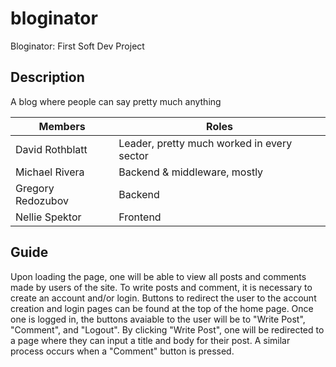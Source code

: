 # bloginator
Bloginator: First Soft Dev Project

Description
-----------
A blog where people can say pretty much anything

|Members|Roles|
|-------|-----|
|David Rothblatt|Leader, pretty much worked in every sector|
|Michael Rivera|Backend & middleware, mostly|
|Gregory Redozubov|Backend|
|Nellie Spektor|Frontend|

Guide
-----
Upon loading the page, one will be able to view all posts and comments made by users of the site. To write posts and comment, it is necessary to create an account and/or login. Buttons to redirect the user to the account creation and login pages can be found at the top of the home page. Once one is logged in, the buttons avaiable to the user will be to "Write Post", "Comment", and "Logout". By clicking "Write Post", one will be redirected to a page where they can input a title and body for their post. A similar process occurs when a "Comment" button is pressed.

